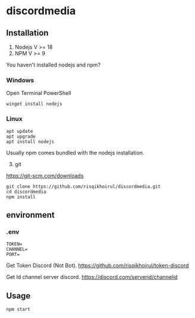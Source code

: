 # discordmedia

## Installation
1. Nodejs V >= 18
2. NPM V >= 9

You haven't installed nodejs and npm? 
### Windows
Open Terminal PowerShell
```
winget install nodejs
```
### Linux
```
apt update
apt upgrade
apt install nodejs
```
Usually npm comes bundled with the nodejs installation.

3. git

https://git-scm.com/downloads
```
git clone https://github.com/risqikhoirul/discordmedia.git
cd discordmedia
npm install
```

## environment
### .env
```
TOKEN=
CHANNEL=
PORT=
```
Get Token Discord (Not Bot). 
https://github.com/risqikhoirul/token-discord

Get Id channel server discord. 
https://discord.com/serverid/channelid

## Usage

```
npm start
```

